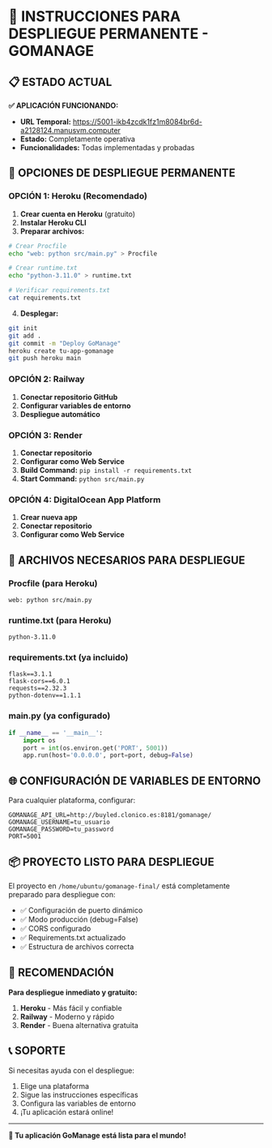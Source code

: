 # 🚀 INSTRUCCIONES PARA DESPLIEGUE PERMANENTE - GOMANAGE

## 📋 ESTADO ACTUAL

**✅ APLICACIÓN FUNCIONANDO:**
- **URL Temporal:** https://5001-ikb4zcdk1fz1m8084br6d-a2128124.manusvm.computer
- **Estado:** Completamente operativa
- **Funcionalidades:** Todas implementadas y probadas

## 🔧 OPCIONES DE DESPLIEGUE PERMANENTE

### **OPCIÓN 1: Heroku (Recomendado)**

1. **Crear cuenta en Heroku** (gratuito)
2. **Instalar Heroku CLI**
3. **Preparar archivos:**

```bash
# Crear Procfile
echo "web: python src/main.py" > Procfile

# Crear runtime.txt
echo "python-3.11.0" > runtime.txt

# Verificar requirements.txt
cat requirements.txt
```

4. **Desplegar:**
```bash
git init
git add .
git commit -m "Deploy GoManage"
heroku create tu-app-gomanage
git push heroku main
```

### **OPCIÓN 2: Railway**

1. **Conectar repositorio GitHub**
2. **Configurar variables de entorno**
3. **Despliegue automático**

### **OPCIÓN 3: Render**

1. **Conectar repositorio**
2. **Configurar como Web Service**
3. **Build Command:** `pip install -r requirements.txt`
4. **Start Command:** `python src/main.py`

### **OPCIÓN 4: DigitalOcean App Platform**

1. **Crear nueva app**
2. **Conectar repositorio**
3. **Configurar como Web Service**

## 📁 ARCHIVOS NECESARIOS PARA DESPLIEGUE

### **Procfile** (para Heroku)
```
web: python src/main.py
```

### **runtime.txt** (para Heroku)
```
python-3.11.0
```

### **requirements.txt** (ya incluido)
```
flask==3.1.1
flask-cors==6.0.1
requests==2.32.3
python-dotenv==1.1.1
```

### **main.py** (ya configurado)
```python
if __name__ == '__main__':
    import os
    port = int(os.environ.get('PORT', 5001))
    app.run(host='0.0.0.0', port=port, debug=False)
```

## 🌐 CONFIGURACIÓN DE VARIABLES DE ENTORNO

Para cualquier plataforma, configurar:

```
GOMANAGE_API_URL=http://buyled.clonico.es:8181/gomanage/
GOMANAGE_USERNAME=tu_usuario
GOMANAGE_PASSWORD=tu_password
PORT=5001
```

## 📦 PROYECTO LISTO PARA DESPLIEGUE

El proyecto en `/home/ubuntu/gomanage-final/` está completamente preparado para despliegue con:

- ✅ Configuración de puerto dinámico
- ✅ Modo producción (debug=False)
- ✅ CORS configurado
- ✅ Requirements.txt actualizado
- ✅ Estructura de archivos correcta

## 🎯 RECOMENDACIÓN

**Para despliegue inmediato y gratuito:**

1. **Heroku** - Más fácil y confiable
2. **Railway** - Moderno y rápido
3. **Render** - Buena alternativa gratuita

## 📞 SOPORTE

Si necesitas ayuda con el despliegue:
1. Elige una plataforma
2. Sigue las instrucciones específicas
3. Configura las variables de entorno
4. ¡Tu aplicación estará online!

---

**🎉 Tu aplicación GoManage está lista para el mundo!**

